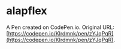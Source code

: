 # alapflex

A Pen created on CodePen.io. Original URL: [https://codepen.io/Klrdmnk/pen/zYJqPqR](https://codepen.io/Klrdmnk/pen/zYJqPqR).


